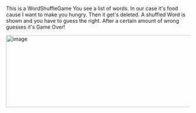 This is a WordShuffleGame
You see a list of words. In our case it's food cause I want to make you hungry.
Then it get's deleted.
A shuffled Word is shown and you have to guess the right.
After a certain amount of wrong guesses it's Game Over!

<img width="762" height="198" alt="image" src="https://github.com/user-attachments/assets/82a4dcd4-d99e-42fe-a171-af74857104b4" />
